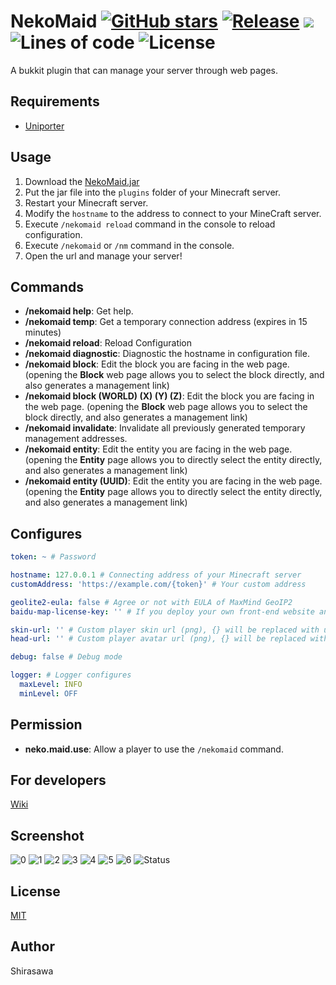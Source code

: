 # NekoMaid [![GitHub stars](https://img.shields.io/github/stars/neko-craft/NekoMaid)](https://github.com/neko-craft/NekoMaid/stargazers) [![Release](https://github.com/neko-craft/NekoMaid/actions/workflows/release.yml/badge.svg)](https://github.com/neko-craft/NekoMaid/actions/workflows/release.yml) [![](https://www.jitpack.io/v/neko-craft/NekoMaid.svg)](https://www.jitpack.io/#neko-craft/NekoMaid) ![Lines of code](https://img.shields.io/tokei/lines/github/neko-craft/NekoMaid) ![License](https://img.shields.io/github/license/neko-craft/NekoMaid)

A bukkit plugin that can manage your server through web pages.

## Requirements

- [Uniporter](https://github.com/Apisium/Uniporter)

## Usage

1. Download the [NekoMaid.jar](https://github.com/neko-craft/NekoMaid/releases/latest/download/NekoMaid.jar)
2. Put the jar file into the `plugins` folder of your Minecraft server.
3. Restart your Minecraft server.
4. Modify the `hostname` to the address to connect to your MineCraft server.
5. Execute `/nekomaid reload` command in the console to reload configuration.
6. Execute `/nekomaid` or `/nm` command in the console.
7. Open the url and manage your server!

## Commands

- **/nekomaid help**: Get help.
- **/nekomaid temp**: Get a temporary connection address (expires in 15 minutes)
- **/nekomaid reload**: Reload Configuration
- **/nekomaid diagnostic**: Diagnostic the hostname in configuration file.
- **/nekomaid block**: Edit the block you are facing in the web page. (opening the **Block** web page allows you to select the block directly, and also generates a management link)
- **/nekomaid block (WORLD) (X) (Y) (Z)**: Edit the block you are facing in the web page. (opening the **Block** web page allows you to select the block directly, and also generates a management link)
- **/nekomaid invalidate**: Invalidate all previously generated temporary management addresses.
- **/nekomaid entity**: Edit the entity you are facing in the web page. (opening the **Entity** page allows you to directly select the entity directly, and also generates a management link)
- **/nekomaid entity (UUID)**: Edit the entity you are facing in the web page. (opening the **Entity** page allows you to directly select the entity directly, and also generates a management link)

## Configures

```yaml
token: ~ # Password

hostname: 127.0.0.1 # Connecting address of your Minecraft server
customAddress: 'https://example.com/{token}' # Your custom address

geolite2-eula: false # Agree or not with EULA of MaxMind GeoIP2
baidu-map-license-key: '' # If you deploy your own front-end website and turn on the GeoIP function, you should use your own Baidu map license key

skin-url: '' # Custom player skin url (png), {} will be replaced with username or UUID
head-url: '' # Custom player avatar url (png), {} will be replaced with username or UUID

debug: false # Debug mode

logger: # Logger configures
  maxLevel: INFO
  minLevel: OFF
```

## Permission

- **neko.maid.use**: Allow a player to use the `/nekomaid` command.

## For developers

[Wiki](https://github.com/neko-craft/NekoMaid/wiki)

## Screenshot

![0](https://user-images.githubusercontent.com/17093811/144084574-c0168d13-edba-4d9d-8db3-3a3712eada37.png)
![1](https://user-images.githubusercontent.com/17093811/144084605-1cb11c44-182d-472f-9016-cd28aab40851.png)
![2](https://user-images.githubusercontent.com/17093811/144084613-c2e17378-c360-48f0-ac1d-39a7df2ecc04.png)
![3](https://user-images.githubusercontent.com/17093811/144084629-0b8e1179-8e25-4a44-9440-e921016fc86e.png)
![4](https://user-images.githubusercontent.com/17093811/144084638-91393d37-61c4-4c2d-89df-90fda5b31f0b.png)
![5](https://user-images.githubusercontent.com/17093811/144084647-5763720d-5f50-4bf8-ad7a-e77daf339034.png)
![6](https://user-images.githubusercontent.com/17093811/144084651-26ea9f02-a145-4efe-9127-f5c4f1cb27fe.png)
![Status](https://bstats.org/signatures/bukkit/NekoMaid.svg)

## License

[MIT](./LICENSE)

## Author

Shirasawa
